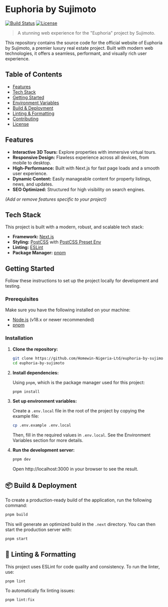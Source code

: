 # Euphoria by Sujimoto

[![Build Status](https://img.shields.io/github/actions/workflow/status/your-username/your-repo/ci.yml?branch=main&style=flat-square)](https://github.com/your-username/your-repo/actions)
[![License](https://img.shields.io/github/license/your-username/your-repo?style=flat-square)](./LICENSE)

> A stunning web experience for the "Euphoria" project by Sujimoto.

This repository contains the source code for the official website of Euphoria by Sujimoto, a premier luxury real estate project. Built with modern web technologies, it offers a seamless, performant, and visually rich user experience.

## Table of Contents

- [Features](#-features)
- [Tech Stack](#-tech-stack)
- [Getting Started](#-getting-started)
- [Environment Variables](#-environment-variables)
- [Build & Deployment](#-build--deployment)
- [Linting & Formatting](#-linting--formatting)
- [Contributing](#-contributing)
- [License](#-license)

## Features

*   **Interactive 3D Tours:** Explore properties with immersive virtual tours.
*   **Responsive Design:** Flawless experience across all devices, from mobile to desktop.
*   **High-Performance:** Built with Next.js for fast page loads and a smooth user experience.
*   **Dynamic Content:** Easily manageable content for property listings, news, and updates.
*   **SEO Optimized:** Structured for high visibility on search engines.

*(Add or remove features specific to your project)*

## Tech Stack

This project is built with a modern, robust, and scalable tech stack:

*   **Framework:** [Next.js](https://nextjs.org/)
*   **Styling:** [PostCSS](https://postcss.org/) with [PostCSS Preset Env](https://github.com/csstools/postcss-plugins/tree/main/plugin-packs/postcss-preset-env)
*   **Linting:** [ESLint](https://eslint.org/)
*   **Package Manager:** [pnpm](https://pnpm.io/)

## Getting Started

Follow these instructions to set up the project locally for development and testing.

### Prerequisites

Make sure you have the following installed on your machine:

- [Node.js](https://nodejs.org/en/) (v18.x or newer recommended)
- [pnpm](https://pnpm.io/installation)

### Installation

1.  **Clone the repository:**

    ```bash
    git clone https://github.com/Homewin-Nigeria-Ltd/euphoria-by-sujimoto
    cd euphoria-by-sujimoto
    ```

2.  **Install dependencies:**

    Using `pnpm`, which is the package manager used for this project:

    ```bash
    pnpm install
    ```

3.  **Set up environment variables:**

    Create a `.env.local` file in the root of the project by copying the example file:

    ```bash
    cp .env.example .env.local
    ```

    Then, fill in the required values in `.env.local`. See the Environment Variables section for more details.

4.  **Run the development server:**

    ```bash
    pnpm dev
    ```

    Open http://localhost:3000 in your browser to see the result.

## 📦 Build & Deployment

To create a production-ready build of the application, run the following command:

```bash
pnpm build
```

This will generate an optimized build in the `.next` directory. You can then start the production server with:

```bash
pnpm start
```

## 🧹 Linting & Formatting

This project uses ESLint for code quality and consistency. To run the linter, use:

```bash
pnpm lint
```

To automatically fix linting issues:

```bash
pnpm lint:fix
```
